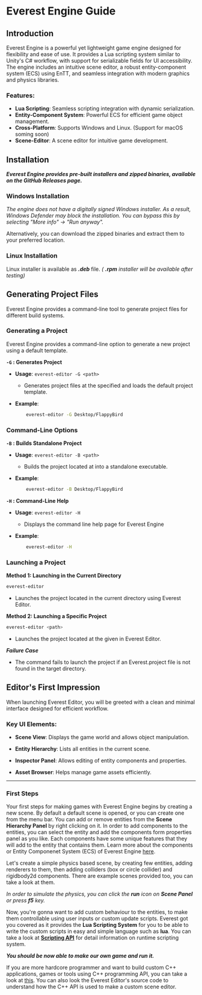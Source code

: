 # Everest Engine Guide

## Introduction

Everest Engine is a powerful yet lightweight game engine designed for flexibility and ease of use.
It provides a Lua scripting system similar to Unity's C# workflow, with support for serializable fields
for UI accessibility. The engine includes an intuitive scene editor, a robust entity-component system (ECS)
using EnTT, and seamless integration with modern graphics and physics libraries.

### Features:

- __Lua Scripting__: Seamless scripting integration with dynamic serialization.
- __Entity-Component System__: Powerful ECS for efficient game object management.
- __Cross-Platform__: Supports Windows and Linux. (Support for macOS soming soon)
- __Scene-Editor__: A scene editor for intuitive game development.

## Installation

___Everest Engine provides pre-built installers and zipped binaries, available on the GitHub Releases page.___

### Windows Installation

_The engine does not have a digitally signed Windows installer. As a result, Windows Defender may block the
installation. You can bypass this by selecting "More info" → "Run anyway"._

Alternatively, you can download the zipped binaries and extract them to your preferred location.

### Linux Installation

Linux installer is available as ___.deb___ file. _( __.rpm__ installer will be available after testing)_

## Generating Project Files

Everest Engine provides a command-line tool to generate project files for different build systems.

### Generating a Project

Everest Engine provides a command-line option to generate a new project using a default template.

__`-G` : Generates Project__

- __Usage__: `everest-editor -G <path>`
    - Generates project files at the specified <path> and loads the default project template.

- __Example__:
    ```bash
        everest-editor -G Desktop/FlappyBird
    ```

### Command-Line Options

__`-B` : Builds Standalone Project__

- __Usage__: `everest-editor -B <path>`
    - Builds the project located at <path> into a standalone executable.

- __Example__:
    ```bash
        everest-editor -B Desktop/FlappyBird
    ```

__`-H` : Command-Line Help__

- __Usage__: `everest-editor -H`
    - Displays the command line help page for Everest Engine

- __Example__:
    ```bash
        everest-editor -H
    ```

### Launching a Project

__Method 1: Launching in the Current Directory__

```bash
everest-editor
```
- Launches the project located in the current directory using Everest Editor.

__Method 2: Launching a Specific Project__

```bash
everest-editor <path>
```
- Launches the project located at the given <path> in Everest Editor.

___Failure Case___

- The command fails to launch the project if an Everest.project file is not found in the target directory.


## Editor's First Impression

When launching Everest Editor, you will be greeted with a clean and minimal interface designed for efficient workflow.

### Key UI Elements:

- __Scene View__: Displays the game world and allows object manipulation.

- __Entity Hierarchy__: Lists all entities in the current scene.

- __Inspector Panel__: Allows editing of entity components and properties.

- __Asset Browser__: Helps manage game assets efficiently.

---

### First Steps

Your first steps for making games with Everest Engine begins by creating a new scene. By default a
default scene is opened, or you can create one from the menu bar. You can add or remove entities from
the __Scene Hierarchy Panel__ by right clicking on it. In order to add components to the entities, you can
select the entity and add the components form properties panel as you like. Each components have some
unique features that they will add to the entity that contains them. Learn more about the components or
Entity Componenet System (ECS) of Everest Engine [here](/docs/ECS.md).

Let's create a simple physics based scene, by creating few entities, adding renderers to them, then adding
colliders (box or circle collider) and rigidbody2d components. There are example scenes provided too, you can
take a look at them.

_In order to simulate the physics, you can click the __run__ icon on __Scene Panel__ or press __f5__ key._

Now, you're gonna want to add custom behaviour to the entities, to make them controllable using user inputs or
custom update scripts. Everest got you covered as it provides the __Lua Scripting System__ for you to be able to
write the custom scripts in easy and simple language such as __lua__. You can take a look at 
[__Scripting API__](/docs/ScriptingAPI.md) for detail information on runtime scripting system.

___You should be now able to make our own game and run it.___

If you are more hardcore programmer and want to build custom C++ applications, games or tools using C++
programming API, you can take a look at [this](/docs/ProgrammingAPI.md). You can also look the Everest Editor's
source code to understand how the C++ API is used to make a custom scene editor.

